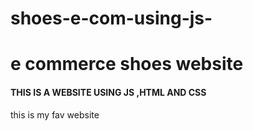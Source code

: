 # shoes-e-com-using-js-
<h1>e commerce shoes website </h1>
<h4>THIS IS A WEBSITE USING JS ,HTML AND CSS </h4>
<p>this is my fav website </p>

